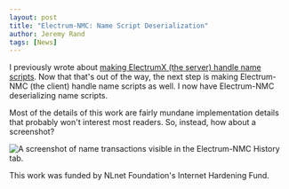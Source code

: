 ```yaml
---
layout: post
title: "Electrum-NMC: Name Script Deserialization"
author: Jeremy Rand
tags: [News]
---
```


I previously wrote about [making ElectrumX (the server) handle name scripts]({{site.baseurl}}2018/07/15/electrumx-name-scripts.html).  Now that that's out of the way, the next step is making Electrum-NMC (the client) handle name scripts as well.  I now have Electrum-NMC deserializing name scripts.

Most of the details of this work are fairly mundane implementation details that probably won't interest most readers.  So, instead, how about a screenshot?

![A screenshot of name transactions visible in the Electrum-NMC History tab.]({{site.baseurl}}images/screenshots/electrum-nmc/2018-07-17-Names-in-History-Tab.png)

This work was funded by NLnet Foundation's Internet Hardening Fund.
